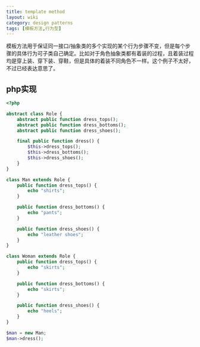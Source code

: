 ```yaml
---
title: template method
layout: wiki
category: design patterns
tags: [模板方法,行为型]
---
```


模板方法用于保证同一接口/抽象类的多个实现的某个行为步骤不变，但是每个步骤的具体行为可子类自己确定。比如对于角色抽象类都有着装的过程，且着装过程均是穿上装、穿下装、穿鞋，但是具体的着装不同角色不一样。这个例子不太好，不过已经表达意思了。

## php实现

~~~PHP
<?php

abstract class Role {
    abstract public function dress_tops();
    abstract public function dress_bottoms();
    abstract public function dress_shoes();

    final public function dress() {
        $this->dress_tops();
        $this->dress_bottoms();
        $this->dress_shoes();
    }
}

class Man extends Role {
    public function dress_tops() {
        echo "shirts";
    }

    public function dress_bottoms() {
        echo "pants";
    }

    public function dress_shoes() {
        echo "leather shoes";
    }
}

class Woman extends Role {
    public function dress_tops() {
        echo "skirts";
    }

    public function dress_bottoms() {
        echo "skirts";
    }

    public function dress_shoes() {
        echo "heels";
    }
}

$man = new Man;
$man->dress();
~~~